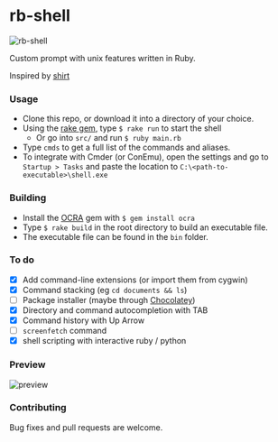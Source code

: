 # rb-shell

![rb-shell](https://s1.postimg.org/58vzwgp8zz/rb-shell.png)

Custom prompt with unix features written in Ruby.

Inspired by [shirt](https://github.com/jstorimer/shirt)

### Usage

- Clone this repo, or download it into a directory of your choice.
- Using the [rake gem](https://github.com/ruby/rake), type `$ rake run` to start the shell
  - Or go into `src/` and run `$ ruby main.rb`
- Type `cmds` to get a full list of the commands and aliases.
- To integrate with Cmder (or ConEmu), open the settings and go to `Startup > Tasks` and paste the location to `C:\<path-to-executable>\shell.exe`

### Building

- Install the [OCRA](https://github.com/larsch/ocra) gem with `$ gem install ocra`
- Type `$ rake build` in the root directory to build an executable file.
- The executable file can be found in the `bin` folder.

### To do
- [x] Add command-line extensions (or import them from cygwin)
- [x] Command stacking (eg `cd documents && ls`)
- [ ] Package installer (maybe through [Chocolatey](https://chocolatey.org/))
- [x] Directory and command autocompletion with TAB
- [x] Command history with Up Arrow
- [ ] `screenfetch` command
- [x] shell scripting with interactive ruby / python

### Preview

![preview](https://i.imgur.com/7Wnfdg3.gif)

### Contributing
Bug fixes and pull requests are welcome.

